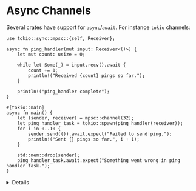 # Async Channels

Several crates have support for `async`/`await`. For instance `tokio` channels:

```rust,editable,compile_fail
use tokio::sync::mpsc::{self, Receiver};

async fn ping_handler(mut input: Receiver<()>) {
    let mut count: usize = 0;

    while let Some(_) = input.recv().await {
        count += 1;
        println!("Received {count} pings so far.");
    }

    println!("ping_handler complete");
}

#[tokio::main]
async fn main() {
    let (sender, receiver) = mpsc::channel(32);
    let ping_handler_task = tokio::spawn(ping_handler(receiver));
    for i in 0..10 {
        sender.send(()).await.expect("Failed to send ping.");
        println!("Sent {} pings so far.", i + 1);
    }

    std::mem::drop(sender);
    ping_handler_task.await.expect("Something went wrong in ping handler task.");
}
```

<details>

* Change the channel size to `3` and see how it affects the execution.

* Overall, the interface is similar to the `sync` channels as seen in the
  [morning class](concurrency/channels.md).

* Try removing the `std::mem::drop` call. What happens? Why?

* The [Flume](https://docs.rs/flume/latest/flume/) crate has channels that
  implement both `sync` and `async` `send` and `recv`. This can be convenient
  for complex applications with both IO and heavy CPU processing tasks.

* What makes working with `async` channels preferable is the ability to combine
  them with other `future`s to combine them and create complex control flow.

</details>
